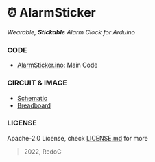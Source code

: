 # :alarm_clock: AlarmSticker
*Wearable, **Stickable** Alarm Clock for Arduino*

### CODE
- [AlarmSticker.ino](./AlarmSticker/AlarmSticker.ino): Main Code

### CIRCUIT & IMAGE
- [Schematic](./Circuit_schem.png)
- [Breadboard](./Circuit_bb.png)

### LICENSE
Apache-2.0 License, check [LICENSE.md](./LICENSE.md) for more

> 2022, RedoC
